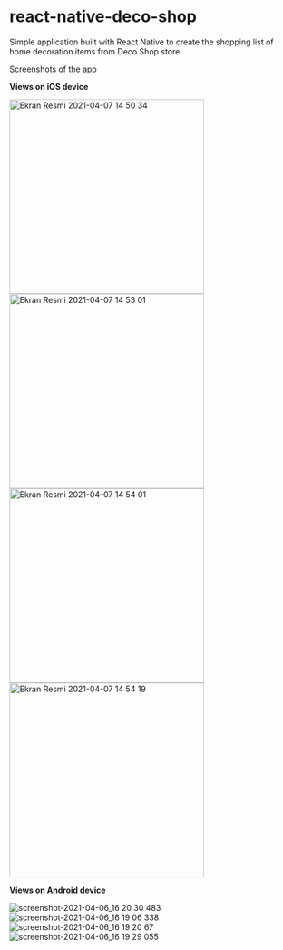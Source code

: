 # react-native-deco-shop
Simple application built with React Native to create the shopping list of home decoration items from Deco Shop store

Screenshots of the app

**Views on iOS device** 

<img width="343" alt="Ekran Resmi 2021-04-07 14 50 34" src="https://user-images.githubusercontent.com/53608432/113862177-c334fc80-97b0-11eb-990f-6ee72dfc93fa.png">
<img width="343" alt="Ekran Resmi 2021-04-07 14 53 01" src="https://user-images.githubusercontent.com/53608432/113862639-5706c880-97b1-11eb-8783-7ef6af0f26f9.png">
<img width="343" alt="Ekran Resmi 2021-04-07 14 54 01" src="https://user-images.githubusercontent.com/53608432/113862648-5bcb7c80-97b1-11eb-9c0a-88678c2ecdd3.png">
<img width="343" alt="Ekran Resmi 2021-04-07 14 54 19" src="https://user-images.githubusercontent.com/53608432/113862652-5cfca980-97b1-11eb-8dda-48629282ccd1.png">

**Views on Android device**

![screenshot-2021-04-06_16 20 30 483](https://user-images.githubusercontent.com/53608432/113859529-af3bcb80-97ad-11eb-8bf3-d5cdcbade07b.png)
![screenshot-2021-04-06_16 19 06 338](https://user-images.githubusercontent.com/53608432/113859549-b2cf5280-97ad-11eb-9d34-de0b9c0fadd3.png)
![screenshot-2021-04-06_16 19 20 67](https://user-images.githubusercontent.com/53608432/113859566-b5ca4300-97ad-11eb-82f4-db99d71d205a.png)
![screenshot-2021-04-06_16 19 29 055](https://user-images.githubusercontent.com/53608432/113859573-b8c53380-97ad-11eb-9033-145e0d6c8ab5.png)

